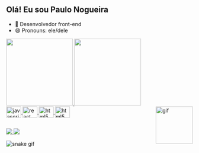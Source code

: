## Olá! Eu sou Paulo Nogueira

- 🔭 Desenvolvedor front-end
- 😄 Pronouns: ele/dele

<div> 
  <a href="https://github.com/pnnog">
  <img height="180em" src="https://github-readme-stats.vercel.app/api?username=pnnog&show_icons=true&theme=dracula&include_all_commits=true&count_private=true"/>
   <img height="180em" src="https://github-readme-stats.vercel.app/api/top-langs/?username=pnnog&layout=compact&langs_count=16&theme=dracula"/>
</div>
 
<div style="display: inline_block">
    <img align="center" alt="javascript" height="30" width="40" src="https://cdn.jsdelivr.net/gh/devicons/devicon/icons/javascript/javascript-original.svg">
    <img align="center" alt="react" height="30" width="40" src="https://cdn.jsdelivr.net/gh/devicons/devicon/icons/react/react-original.svg"> 
    <img align="center" alt="html5" height="30" width="40" src="https://cdn.jsdelivr.net/gh/devicons/devicon/icons/html5/html5-original.svg">
     <img align="center" alt="html5" height="30" width="40"  src="https://cdn.jsdelivr.net/gh/devicons/devicon/icons/css3/css3-original.svg" />
     <img align="right" alt="gif"  height="100" width="100" src="https://cdn.discordapp.com/attachments/965035968803512333/1027001658581987358/Design_sem_nome.gif"> 
     
     
</div>
 
##
 
<div>
    <a href="https://www.instagram.com/pnnog/" target="_blank"><img src="https://img.shields.io/badge/Instagram-E4405F?style=for-the-badge&logo=instagram&logoColor=white" target="_blank"> </a>
    <a href="https://www.linkedin.com/in/paulonogueira1/" target="_blank"><img src="https://img.shields.io/badge/LinkedIn-0077B5?style=for-the-badge&logo=linkedin&logoColor=white" target="_blank"> </a>
</div>

 ![snake gif](https://github.com/pnnog/pnnog/blob/output/github-contribution-grid-snake.svg)


